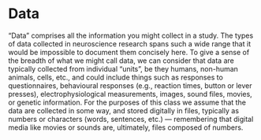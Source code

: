 # Data

“Data” comprises all the information you might collect in a study. The types of data collected in neuroscience research spans such a wide range that it would be impossible to document them concisely here. To give a sense of the breadth of what we might call data, we can consider that data are typically collected from individual “units”, be they humans, non-human animals, cells, etc., and could include things such as responses to questionnaires, behavioural responses (e.g., reaction times, button or lever presses), electrophysiological measurements, images, sound files, movies, or genetic information. For the purposes of this class we assume that the data are collected in some way, and stored digitally in files, typically as numbers or characters (words, sentences, etc.) — remembering that digital media like movies or sounds are, ultimately, files composed of numbers.
